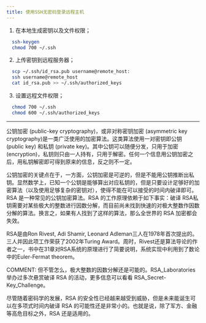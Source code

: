 ```yaml
---
title: 使用SSH无密码登录远程主机
---
```



1. 在本地生成密钥以及文件权限；
  
  ```sh
    ssh-keygen
    chmod 700 ~/.ssh
  ```
2. 上传密钥到远程服务器；
  
  ```sh
    scp ~/.ssh/id_rsa.pub username@remote_host:
    ssh username@remote_host
    cat id_rsa.pub >> ~/.ssh/authorized_keys
  ```
3. 设置远程文件权限；
  
  ```sh
    chmod 700 ~/.ssh
    chmod 600 ~/.ssh/authorized_keys
  ```

---

公钥加密 (public-key cryptography)，或非对称密钥加密 (asymmetric key cryptography)是一类广泛使用的加密算法。这类算法使用一对密钥即公钥 (public key) 和私钥 (private key)。其中公钥可以随便分发，只用于加密(encryption)，私钥则只由一人持有，只用于解密。任何一个信息用公钥加密之后，用私钥解密即可得到原来的信息，反之则不一定。

公钥加密的关键点在于，一方面，公钥加密是可逆的，但是不能用公钥推断出私钥。显然数学上，已知一个公钥是能够算出对应私钥的，但是只要设计足够好的加密算法（以及使用足够复杂的密钥对），使得不能在可以接受的时间内破译即可。
RSA 是一种常见的公钥加密算法。RSA 的工作原理依赖于如下事实：破译 RSA私钥需要对某些极大的整数进行因数分解，而目前尚未找到快速的对极大整数作因数分解的算法。换言之，如果有人找到了这样的算法，那么全世界的 RSA 加密都会失效。

RSA是由Ron Rivest, Adi Shamir, Leonard Adleman三人在1978年首次提出的。三人并因此项工作荣获了2002年Turing Award。周时，Rivest还是算法导论的作者之一，书中在31章对RSA系统的原理进行了简要说明，系统实现中利用到了数论中的Euler-Fermat theorem。

COMMENT: 但不管怎么，极大整数的因数分解还是可能的。RSA_Laboratories举办过多次悬赏破译 RSA 的活动，更多信息可以看看 RSA_Secret-Key_Challenge。

尽管随着密码学的发展，RSA 的安全性已经越来越受到威胁，但是未来能诞生可以在多项式时间内破译 RSA 的可能性还是非常小的。也就是说，除了军方、金融等高危目标之外，RSA 还是适用的。
